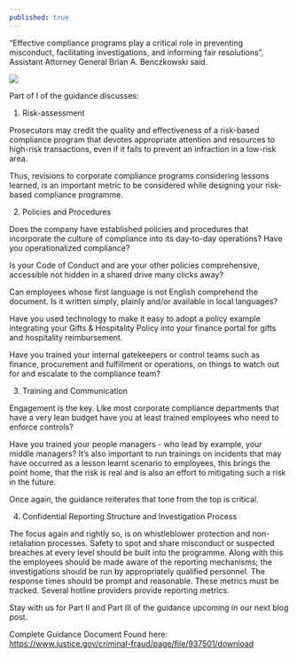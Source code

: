 ```yaml
---
published: true
---
```

“Effective compliance programs play a critical role in preventing misconduct, facilitating investigations, and informing fair resolutions”, Assistant Attorney General Brian A. Benczkowski said. 

![](https://readycomply.com/assets/images/image04.jpg?v78838073127551)

<!-- more -->

Part of I of the guidance discusses:

1. Risk-assessment

  Prosecutors may credit the quality and effectiveness of a risk-based compliance program that devotes appropriate attention and resources to high-risk transactions, even if it fails to prevent an infraction in a low-risk area.

  Thus, revisions to corporate compliance programs considering lessons learned, is an important metric to be considered while designing your risk-based compliance programme.

2. Policies and Procedures

  Does the company have established policies and procedures that incorporate the culture of compliance into its day-to-day operations? Have you operationalized compliance?

  Is your Code of Conduct and are your other policies comprehensive, accessible not hidden in a shared drive many clicks away?

  Can employees whose first language is not English comprehend the document. Is it written simply, plainly and/or available in local languages?

  Have you used technology to make it easy to adopt a policy example integrating your Gifts & Hospitality Policy into your finance portal for gifts and hospitality reimbursement.

  Have you trained your internal gatekeepers or control teams such as finance, procurement and fulfillment or operations, on things to watch out for and escalate to the compliance team? 

3. Training and Communication

  Engagement is the key. Like most corporate compliance departments that have a very lean budget have you at least trained employees who need to enforce controls?

  Have you trained your people managers - who lead by example, your middle managers? It’s also important to run trainings on incidents that may have occurred as a lesson learnt scenario to employees, this brings the point home, that the risk is real and is also an effort to mitigating such a risk in the future.

  Once again, the guidance reiterates that tone from the top is critical.

4. Confidential Reporting Structure and Investigation Process

  The focus again and rightly so, is on whistleblower protection and non-retaliation processes. Safety to spot and share misconduct or suspected breaches at every level should be built into the programme. Along with this the employees should be made aware of the reporting mechanisms; the investigations should be run by appropriately qualified personnel. The response times should be prompt and reasonable. These metrics must be tracked. Several hotline providers provide reporting metrics.

Stay with us for Part II and Part III of the guidance upcoming in our next blog post.

Complete Guidance Document Found here: https://www.justice.gov/criminal-fraud/page/file/937501/download
